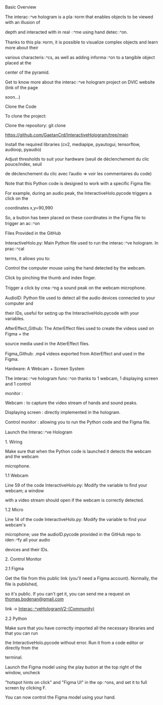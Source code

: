﻿<a name="br1"></a> 

Basic Overview

The interacꢀve hologram is a plaꢁorm that enables objects to be viewed with an illusion of

depth and interacted with in real ꢀme using hand detecꢀon.

Thanks to this plaꢁorm, it is possible to visualize complex objects and learn more about their

various characterisꢀcs, as well as adding informaꢀon to a tangible object placed at the

center of the pyramid.

Get to know more about the interacꢀve hologram project on DVIC website (link of the page

soon…)

Clone the Code

To clone the project:

Clone the repository: git clone

https://github.com/GaetanCrd/InteractiveHologram/tree/main

Install the required libraries (cv2, mediapipe, pyautogui, tensorflow, audioop, pyaudio)

Adjust thresholds to suit your hardware (seuil de déclenchement du clic pouce/index, seuil

de déclenchement du clic avec l’audio => voir les commentaires du code)

Note that this Python code is designed to work with a speciﬁc Figma ﬁle:



<a name="br2"></a> 

For example, during an audio peak, the InteractiveHolo.pycode triggers a click on the

coordinates x,y=90,990

So, a buꢂon has been placed on these coordinates in the Figma ﬁle to trigger an acꢀon

Files Provided in the GitHub

InteractiveHolo.py: Main Python ﬁle used to run the interacꢀve hologram. In pracꢀcal

terms, it allows you to:

Control the computer mouse using the hand detected by the webcam.

Click by pinching the thumb and index ﬁnger.

Trigger a click by creaꢀng a sound peak on the webcam microphone.

AudioID: Python ﬁle used to detect all the audio devices connected to your computer and

their IDs, useful for seꢃng up the InteractiveHolo.pycode with your variables.

AfterEffect\_Github: The AꢄerEﬀect ﬁles used to create the videos used on Figma + the

source media used in the AꢄerEﬀect ﬁles.

Figma\_Github: .mp4 videos exported from AꢄerEﬀect and used in the Figma.

Hardware: A Webcam + Screen System

The interacꢀve hologram funcꢀon thanks to 1 webcam, 1 displaying screen and 1 control

monitor :

Webcam : to capture the video stream of hands and sound peaks.

Displaying screen : directly implemented in the hologram.

Control monitor : allowing you to run the Python code and the Figma ﬁle.



<a name="br3"></a> 

Launch the Interacꢀve Hologram

1\. Wiring

Make sure that when the Python code is launched it detects the webcam and the webcam

microphone.

1\.1 Webcam

Line 59 of the code InteractiveHolo.py: Modify the variable to ﬁnd your webcam; a window

with a video stream should open if the webcam is correctly detected.



<a name="br4"></a> 

1\.2 Micro

Line 14 of the code InteractiveHolo.py: Modify the variable to ﬁnd your webcam's

microphone; use the audioID.pycode provided in the GitHub repo to idenꢀfy all your audio

devices and their IDs.

2\. Control Monitor

2\.1 Figma

Get the ﬁle from this public link (you'll need a Figma account). Normally, the ﬁle is published,

so it's public. If you can't get it, you can send me a request on <thomas.bodenan@gmail.com>

link -> [InteracꢀveHologramV2-(Community)](https://www.figma.com/file/djTwNBUoWC2nPRA5BrAYd0/InteractiveHologramV2-\(Community\)?type=design&mode=design&t=z7bf9A173N1yEMxa-1)

2\.2 Python

Make sure that you have correctly imported all the necessary libraries and that you can run

the InteractiveHolo.pycode without error. Run it from a code editor or directly from the

terminal.

Launch the Figma model using the play buꢂon at the top right of the window, uncheck

"hotspot hints on click" and "Figma UI" in the opꢀons, and set it to full screen by clicking F.

You can now control the Figma model using your hand.

